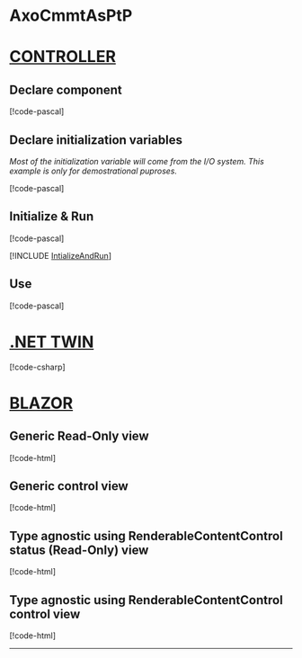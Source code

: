 # AxoCmmtAsPtP

# [CONTROLLER](#tab/controller)

## Declare component
[!code-pascal[](../app/src/Documentation/Component_1.st?name=ComponentDeclaration)]

## Declare initialization variables

*Most of the initialization variable will come from the I/O system. This example is only for demostrational puproses.*

[!code-pascal[](../app/src/Documentation/Component_1.st?name=InitializationArgumentsDeclaration)]

## Initialize & Run

[!code-pascal[](../app/src/Documentation/Component_1.st?name=Initialization)]

[!INCLUDE [IntializeAndRun](../../../docfx/articles/notes/CYCLIC_UPDATE_NOTICE.md)]

## Use
[!code-pascal[](../app/src/Documentation/Component_1.st?name=Usage)]

# [.NET TWIN](#tab/twin)


[!code-csharp[](../app/ix-blazor/Pages/Component_1.razor?name=PartialExtensionExample)]


# [BLAZOR](#tab/blazor)

## Generic Read-Only view 

[!code-html[](../app/ix-blazor/Pages/Component_1.razor?name=GenericComponentStatusView)]

## Generic control view 

[!code-html[](../app/ix-blazor/Pages/Component_1.razor?name=GenericComponentCommandView)]

## Type agnostic using RenderableContentControl status (Read-Only) view

[!code-html[](../app/ix-blazor/Pages/Component_1.razor?name=RccComponentStatusView)]


## Type agnostic using RenderableContentControl control view

[!code-html[](../app/ix-blazor/Pages/Component_1.razor?name=RccComponentCommandView)]

---
